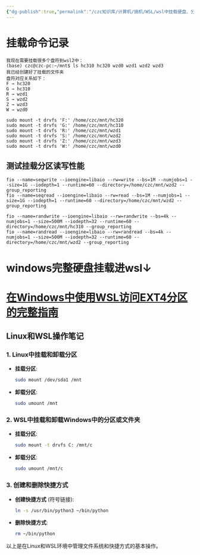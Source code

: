 ```yaml
---
{"dg-publish":true,"permalink":"/czc知识库/计算机/搞机/WSL/wsl中挂载硬盘、分区ext4磁盘/","dgPassFrontmatter":true,"created":"2024-10-24T23:27:39.072+08:00","updated":"2024-12-08T12:34:13.049+08:00"}
---
```



# 挂载命令记录

```
我现在需要挂载很多个盘符到wsl2中：  
(base) czc@czc-pc:~/mnt$ ls hc310 hc320 wzd0 wzd1 wzd2 wzd3  
我已经创建好了挂载的文件夹  
盘符对应关系如下：  
F → hc320  
G → hc310  
R → wzd1  
S → wzd2  
Z → wzd3  
W → wzd0

sudo mount -t drvfs 'F:' /home/czc/mnt/hc320
sudo mount -t drvfs 'G:' /home/czc/mnt/hc310
sudo mount -t drvfs 'R:' /home/czc/mnt/wzd1
sudo mount -t drvfs 'S:' /home/czc/mnt/wzd2
sudo mount -t drvfs 'Z:' /home/czc/mnt/wzd3
sudo mount -t drvfs 'W:' /home/czc/mnt/wzd0
```

## 测试挂载分区读写性能

```顺序
fio --name=seqwrite --ioengine=libaio --rw=write --bs=1M --numjobs=1 --size=1G --iodepth=1 --runtime=60 --directory=/home/czc/mnt/wzd2 --group_reporting
fio --name=seqread --ioengine=libaio --rw=read --bs=1M --numjobs=1 --size=1G --iodepth=1 --runtime=60 --directory=/home/czc/mnt/wzd2 --group_reporting
```

```随机
fio --name=randwrite --ioengine=libaio --rw=randwrite --bs=4k --numjobs=1 --size=500M --iodepth=32 --runtime=60 --directory=/home/czc/mnt/hc310 --group_reporting
fio --name=randread --ioengine=libaio --rw=randread --bs=4k --numjobs=1 --size=500M --iodepth=32 --runtime=60 --directory=/home/czc/mnt/wzd2 --group_reporting
```

# windows完整硬盘挂载进wsl↓
# [在Windows中使用WSL访问EXT4分区的完整指南](https://blog.csdn.net/redparrot2008/article/details/142484372)


## Linux和WSL操作笔记

### 1. Linux中挂载和卸载分区
- **挂载分区**:
  ```bash
  sudo mount /dev/sda1 /mnt
  ```
- **卸载分区**:
  ```bash
  sudo umount /mnt
  ```

### 2. WSL中挂载和卸载Windows中的分区或文件夹
- **挂载分区**:
  ```bash
  sudo mount -t drvfs C: /mnt/c
  ```
- **卸载分区**:
  ```bash
  sudo umount /mnt/c
  ```

### 3. 创建和删除快捷方式
- **创建快捷方式** (符号链接):
  ```bash
  ln -s /usr/bin/python3 ~/bin/python
  ```
- **删除快捷方式**:
  ```bash
  rm ~/bin/python
  ```

以上是在Linux和WSL环境中管理文件系统和快捷方式的基本操作。